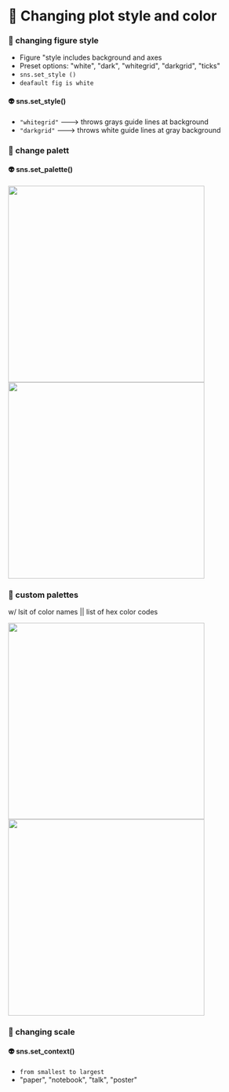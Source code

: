 # 🍎 Changing plot style and color
### 🏹 changing figure style
- Figure "style includes background and axes
- Preset options: "white", "dark", "whitegrid", "darkgrid", "ticks"
- `sns.set_style ()`
- `deafault fig is white`
#### 👽 sns.set_style()
- `"whitegrid"` ---> throws grays guide lines at background
-  `"darkgrid"` ---> throws white guide lines at gray background
### 🏹 change palett
#### 👽 sns.set_palette()

<img src="https://user-images.githubusercontent.com/51888893/208448110-490725b9-7e12-475a-bdd9-dbd421b43d91.png" width=400px><img src="https://user-images.githubusercontent.com/51888893/208448360-03eadd09-dd94-4c29-b2ae-196aacc0b7ab.png" width=400px>

### 🏹 custom palettes
w/ lsit of color names || list of hex color codes

<img src="https://user-images.githubusercontent.com/51888893/208448615-842ec979-f419-4469-b841-a61bfc671a57.png" width=400px><img src="https://user-images.githubusercontent.com/51888893/208448820-99c39ac4-c982-4fac-a1a2-4e2ce4bf520f.png" width=400px>

### 🏹 changing scale
#### 👽 sns.set_context()
- `from smallest to largest`
- "paper", "notebook", "talk", "poster"
